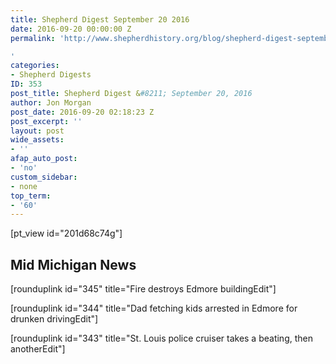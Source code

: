 ```yaml
---
title: Shepherd Digest September 20 2016
date: 2016-09-20 00:00:00 Z
permalink: 'http://www.shepherdhistory.org/blog/shepherd-digest-september-20-2016/

'
categories:
- Shepherd Digests
ID: 353
post_title: Shepherd Digest &#8211; September 20, 2016
author: Jon Morgan
post_date: 2016-09-20 02:18:23 Z
post_excerpt: ''
layout: post
wide_assets:
- ''
afap_auto_post:
- 'no'
custom_sidebar:
- none
top_term:
- '60'
---
```


[pt_view id="201d68c74g"]
<h2>Mid Michigan News</h2>
[rounduplink id="345" title="Fire destroys Edmore buildingEdit"]

[rounduplink id="344" title="Dad fetching kids arrested in Edmore for drunken drivingEdit"]

[rounduplink id="343" title="St. Louis police cruiser takes a beating, then anotherEdit"]